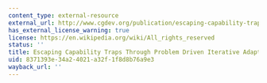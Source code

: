 ```yaml
---
content_type: external-resource
external_url: http://www.cgdev.org/publication/escaping-capability-traps-through-problem-driven-iterative-adaptation-pdia-working-paper
has_external_license_warning: true
license: https://en.wikipedia.org/wiki/All_rights_reserved
status: ''
title: Escaping Capability Traps Through Problem Driven Iterative Adaptation (PDIA)
uid: 8371393e-34a2-4021-a32f-1f8d8b76a9e3
wayback_url: ''
---
```

